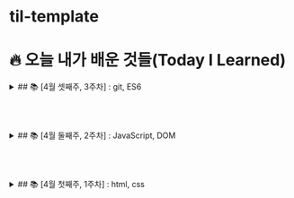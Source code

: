# til-template

# 🔥 오늘 내가 배운 것들(Today I Learned)

<details>
<summary>
  ## 📚 [4월 셋째주, 3주차] : git, ES6
</summary>
   #### ✏️ 24.04.22 세부 주제 1 작성 (상세 내역 링크)
</details>

</br></br>

<details>
<summary>
  ## 📚 [4월 둘째주, 2주차] : JavaScript, DOM 
</summary>
  #### ✏️ 24.04.15 세부 주제 1 작성 (상세 내역 링크)
</details>

</br></br>

<details>
<summary>
  ## 📚 [4월 첫째주, 1주차] : html, css
</summary>
   #### ✏️ 24.04.15 세부 주제 1 작성 (상세 내역 링크)
</details>
